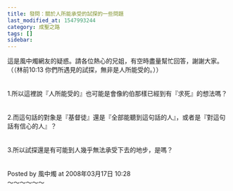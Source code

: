 ```yaml
---
title: 發問：關於人所能承受的試探的一些問題
last_modified_at: 1547993244
category: 成聖之路
tags: []
sidebar: 
---
```


<p>這是風中燭網友的疑惑。請各位熱心的兄姐，有空時盡量幫忙回答，謝謝大家。<br/><!--more-->（（林前10:13 你們所遇見的試探，無非是人所能受的。））<br/><br/><br/>1.所以這裡說『人所能受的』也可能是會像約伯那樣已經到有『求死』的想法嗎？<br/><br/><br/>2.而這句話的對象是『基督徒』還是『全部能聽到這句話的人』，或者是『對這句話有信心的人』？<br/><br/><br/>3.所以試探還是有可能到人幾乎無法承受下去的地步，是嗎？<br/><br/><br/>Posted by 風中燭 at 2008年03月17日 10:28 <br/>～～～～～～<br/></p>